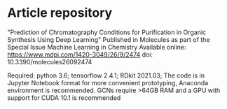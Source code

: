 # Article repository
"Prediction of Chromatography Conditions for Purification in Organic Synthesis Using Deep Learning"
Published in Molecules as part of the Special Issue Machine Learning in Chemistry 
Available online: https://www.mdpi.com/1420-3049/26/9/2474
doi: 10.3390/molecules26092474

Required: python 3.6; tensorflow 2.4.1; RDkit 2021.03; 
The code is in Jupyter Notebook format for more convenient prototyping, Anaconda environment is recommended.
GCNs require >64GB RAM and a GPU with support for CUDA 10.1 is recommended
